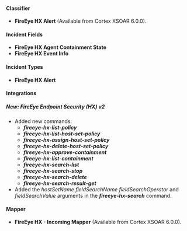 
#### Classifier
- **FireEye HX Alert** (Available from Cortex XSOAR 6.0.0).

#### Incident Fields
- **FireEye HX Agent Containment State**
- **FireEye HX Event Info**

#### Incident Types
- **FireEye HX Alert**

#### Integrations
##### New: FireEye Endpoint Security (HX) v2
- Added new commands:
    - ***fireeye-hx-list-policy***
    - ***fireeye-hx-list-host-set-policy***
    - ***fireeye-hx-assign-host-set-policy***
    - ***fireeye-hx-delete-host-set-policy***
    - ***fireeye-hx-approve-containment***
    - ***fireeye-hx-list-containment***
    - ***fireeye-hx-search-list***
    - ***fireeye-hx-search-stop***
    - ***fireeye-hx-search-delete***
    - ***fireeye-hx-search-result-get***
- Added the *hostSetName* *fieldSearchName* *fieldSearchOperator* and *fieldSearchValue* arguments in the ***fireeye-hx-search*** command.
#### Mapper
- **FireEye HX - Incoming Mapper** (Available from Cortex XSOAR 6.0.0).
